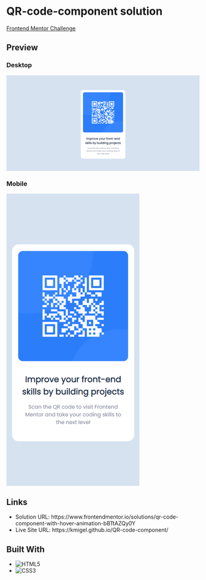 <h1>QR-code-component solution</h1>
<a href="https://www.frontendmentor.io/challenges/qr-code-component-iux_sIO_H">Frontend Mentor Challenge</a>
<br>

<h2>Preview</h2>
<h3>Desktop</h3>
<img align="center" src="/design/desktop.png" alt="preview-desktop">
<h3>Mobile</h3>
<img align="center" src="/design/mobile.png" alt="preview-mobile">

<h2>Links</h2>
<ul>
  <li>Solution URL: https://www.frontendmentor.io/solutions/qr-code-component-with-hover-animation-bBTtAZQy0Y</li>
  <li>Live Site URL: https://kmigel.github.io/QR-code-component/</li>
</ul>

<h2>Built With</h2>
<ul>
  <li><img src="https://img.shields.io/badge/html5-%23E34F26.svg?style=for-the-badge&logo=html5&logoColor=white" alt="HTML5"></li>
  <li><img src="https://img.shields.io/badge/css3-%231572B6.svg?style=for-the-badge&logo=css3&logoColor=white" alt="CSS3"></li>
</ul>
